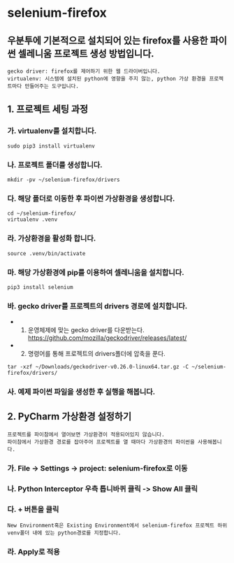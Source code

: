 selenium-firefox
===========================================================================

## 우분투에 기본적으로 설치되어 있는 firefox를 사용한 파이썬 셀레니움 프로젝트 생성 방법입니다.
```
gecko driver: firefox를 제어하기 위한 웹 드라이버입니다.
virtualenv: 시스템에 설치된 python에 영향을 주지 않는, python 가상 환경을 프로젝트마다 만들어주는 도구입니다.
```

## 1. 프로젝트 세팅 과정

### 가. virtualenv를 설치합니다.
```
sudo pip3 install virtualenv
```

### 나. 프로젝트 폴더를 생성합니다.
```
mkdir -pv ~/selenium-firefox/drivers 
```

### 다. 해당 폴더로 이동한 후 파이썬 가상환경을 생성합니다.
```
cd ~/selenium-firefox/
virtualenv .venv
```

### 라. 가상환경을 활성화 합니다.
```
source .venv/bin/activate
```

### 마. 해당 가상환경에 pip를 이용하여 셀레니움을 설치합니다.
```
pip3 install selenium
```

### 바. gecko driver를 프로젝트의 drivers 경로에 설치합니다.

* 1) 운영체제에 맞는 gecko driver를 다운받는다. <br />
<https://github.com/mozilla/geckodriver/releases/latest/>

* 2) 명령어를 통해 프로젝트의 drivers폴더에 압축을 푼다.
```
tar -xzf ~/Downloads/geckodriver-v0.26.0-linux64.tar.gz -C ~/selenium-firefox/drivers/
```

### 사. 예제 파이썬 파일을 생성한 후 실행을 해봅니다.

## 2. PyCharm 가상환경 설정하기
```
프로젝트를 파이참에서 열어보면 가상환경이 적용되어있지 않습니다.
파이참에서 가상환경 경로를 잡아주어 프로젝트를 열 때마다 가상환경의 파이썬을 사용해봅니다.
```

### 가. File -> Settings -> project: selenium-firefox로 이동

### 나. Python Interceptor 우측 톱니바퀴 클릭 -> Show All 클릭

### 다. + 버튼을 클릭
```
New Environment혹은 Existing Environment에서 selenium-firefox 프로젝트 하위 venv폴더 내에 있는 python경로를 지정합니다.
```

### 라. Apply로 적용
